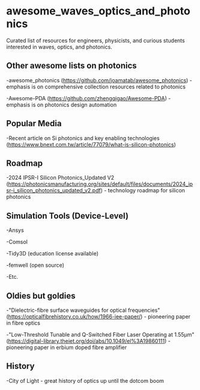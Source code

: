 # awesome_waves_optics_and_photonics
Curated list of resources for engineers, physicists, and curious students interested in waves, optics, and photonics.

## Other awesome lists on photonics
-awesome_photonics (https://github.com/joamatab/awesome_photonics) - emphasis is on comprehensive collection resources related to photonics

-Awesome-PDA (https://github.com/zhengqigao/Awesome-PDA) - emphasis is on photonics design automation 

## Popular Media
-Recent article on Si photonics and key enabling technologies (https://www.bnext.com.tw/article/77079/what-is-silicon-photonics)

## Roadmap
-2024 IPSR-I Silicon Photonics_Updated V2 (https://photonicsmanufacturing.org/sites/default/files/documents/2024_ipsr-i_silicon_photonics_updated_v2.pdf) - technology roadmap for silicon photonics

## Simulation Tools (Device-Level)
-Ansys

-Comsol

-Tidy3D (education license available)

-femwell (open source)

-Etc.

## Oldies but goldies
-"Dielectric-fibre surface waveguides for optical frequencies" (https://opticalfibrehistory.co.uk/how/1966-iee-paper/) - pioneering paper in fibre optics

-"Low-Threshold Tunable and Q-Switched Fiber Laser Operating at 1.55μm" (https://digital-library.theiet.org/doi/abs/10.1049/el%3A19860111) - pioneering paper in erbium doped fibre amplifier

## History
-City of Light - great history of optics up until the dotcom boom

